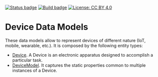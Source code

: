 [![Status badge](https://img.shields.io/badge/status-draft-red.svg)](RELEASE_NOTES)
[![Build badge](https://img.shields.io/travis/smart-data-models/dataModel.Device.svg "Travis build status")](https://travis-ci.org/smart-data-models/dataModel.Device/)
[![License: CC BY 4.0](https://img.shields.io/badge/License-CC%20BY%204.0-lightgrey.svg)](https://creativecommons.org/licenses/by/4.0/)
# Device Data Models

These data models allow to represent devices of different nature (IoT, mobile,
wearable, etc.). It is composed by the following entity types:

-   [Device](Device/doc/spec.md). A Device is an electronic apparatus
    designed to accomplish a particular task.
-   [DeviceModel](DeviceModel/doc/spec.md). It captures the static properties
    common to multiple instances of a Device.
